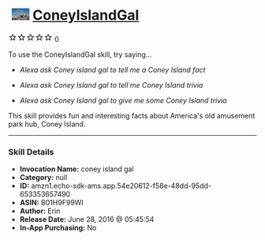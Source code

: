 # &nbsp;<img src="skill_icon" alt="ConeyIslandGal icon" width="36"> [ConeyIslandGal](http://alexa.amazon.com/#skills/amzn1.echo-sdk-ams.app.54e20612-f58e-48dd-95dd-653353657490)
![0 stars](../../images/ic_star_border_black_18dp_1x.png)![0 stars](../../images/ic_star_border_black_18dp_1x.png)![0 stars](../../images/ic_star_border_black_18dp_1x.png)![0 stars](../../images/ic_star_border_black_18dp_1x.png)![0 stars](../../images/ic_star_border_black_18dp_1x.png) 0

To use the ConeyIslandGal skill, try saying...

* *Alexa ask Coney island gal to tell me a Coney Island fact*

* *Alexa ask Coney Island gal to tell me Coney Island trivia*

* *Alexa ask Coney Island gal to give me some Coney Island trivia*

This skill provides fun and interesting facts about America's old amusement park hub, Coney Island.

***

### Skill Details

* **Invocation Name:** coney island gal
* **Category:** null
* **ID:** amzn1.echo-sdk-ams.app.54e20612-f58e-48dd-95dd-653353657490
* **ASIN:** B01H9F99WI
* **Author:** Erin
* **Release Date:** June 28, 2016 @ 05:45:54
* **In-App Purchasing:** No
